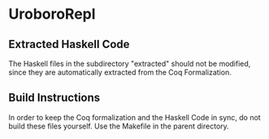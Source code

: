 # UroboroRepl

## Extracted Haskell Code
The Haskell files in the subdirectory "extracted" should not be modified, since they are automatically extracted from the Coq Formalization.

## Build Instructions
In order to keep the Coq formalization and the Haskell Code in sync, do not build these files yourself.
Use the Makefile in the parent directory.
